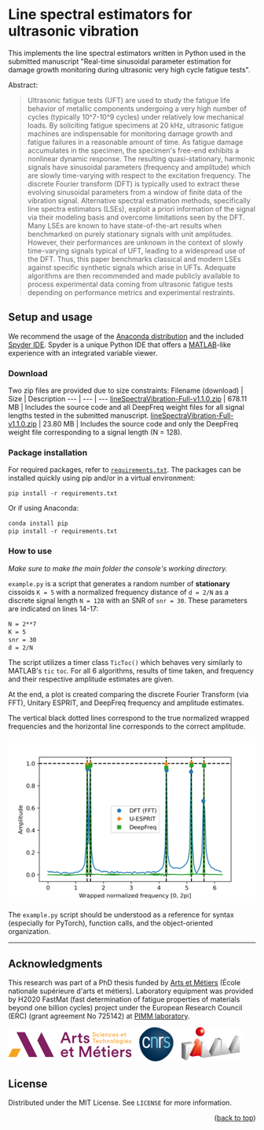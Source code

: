 <div id="top"></div>

# Line spectral estimators for ultrasonic vibration
This implements the line spectral estimators written in Python used in the submitted manuscript "Real-time sinusoidal parameter estimation for damage growth monitoring during ultrasonic very high cycle fatigue tests". 

Abstract:
> Ultrasonic fatigue tests (UFT) are used to study the fatigue life behavior of metallic components undergoing a very high number of cycles (typically 10^7-10^9 cycles) under relatively low mechanical loads. By soliciting fatigue specimens at 20 kHz, ultrasonic fatigue machines are indispensable for monitoring damage growth and fatigue failures in a reasonable amount of time. As fatigue damage accumulates in the specimen, the specimen's free-end exhibits a nonlinear dynamic response. The resulting quasi-stationary, harmonic signals have sinusoidal parameters (frequency and amplitude) which are slowly time-varying with respect to the excitation frequency. The discrete Fourier transform (DFT) is typically used to extract these evolving sinusoidal parameters from a window of finite data of the vibration signal. Alternative spectral estimation methods, specifically line spectra estimators (LSEs), exploit a priori information of the signal via their modeling basis and overcome limitations seen by the DFT. Many LSEs are known to have state-of-the-art results when benchmarked on purely stationary signals with unit amplitudes. However, their performances are unknown in the context of slowly time-varying signals typical of UFT, leading to a widespread use of the DFT. Thus, this paper benchmarks classical and modern LSEs against specific synthetic signals which arise in UFTs. Adequate algorithms are then recommended and made publicly available to process experimental data coming from ultrasonic fatigue tests depending on performance metrics and experimental restraints.
  

## Setup and usage
We recommend the usage of the [Anaconda distribution](https://www.anaconda.com/products/individual) and the included [Spyder IDE](https://www.spyder-ide.org/). Spyder is a unique Python IDE that offers a [MATLAB](https://www.mathworks.com/products/matlab.html)-like experience with an integrated variable viewer.



### Download
Two zip files are provided due to size constraints:
Filename (download) | Size | Description
--- | --- | ---
[lineSpectraVibration-Full-v1.1.0.zip](https://github.com/slkiser/lineSpectraVibration/releases/download/v1.1.0/lineSpectraVibration-Full-v1.1.0.zip) | 678.11 MB | Includes the source code and all DeepFreq weight files for all signal lengths tested in the submitted manuscript.
[lineSpectraVibration-Full-v1.1.0.zip](https://github.com/slkiser/lineSpectraVibration/releases/download/v1.1.0/lineSpectraVibration-Lite-v1.1.0.zip) | 23.80 MB | Includes the source code and only the DeepFreq weight file corresponding to a signal length (N = 128).



### Package installation
For required packages, refer to [`requirements.txt`](requirements.txt). The packages can be installed quickly using pip and/or in a virtual environment:
```
pip install -r requirements.txt
```
Or if using Anaconda:
```
conda install pip
pip install -r requirements.txt
```


### How to use

*Make sure to make the main folder the console's working directory.*

`example.py` is a script that generates a random number of **stationary** cissoids `K = 5` with a normalized frequency distance of `d = 2/N`  as a discrete signal length `N = 128` with an SNR of `snr = 30`. These parameters are indicated on lines 14-17:

```
N = 2**7
K = 5
snr = 30
d = 2/N
```

The script utilizes a timer class `TicToc()` which behaves very similarly to MATLAB's `tic` `toc`. For all 6 algorithms, results of time taken, and frequency and their respective amplitude estimates are given. 

At the end, a plot is created comparing the discrete Fourier Transform (via FFT), Unitary ESPRIT, and DeepFreq frequency and amplitude estimates. 

The vertical black dotted lines correspond to the true normalized wrapped frequencies and the horizontal line corresponds to the correct amplitude.

![Image of plot](https://github.com/slkiser/lineSpectraVibration/blob/main/plot.png)

The `example.py` script should be understood as a reference for syntax (especially for PyTorch), function calls, and the object-oriented organization.

___

## Acknowledgments

This research was part of a PhD thesis funded by [Arts et Métiers](https://artsetmetiers.fr/) (École nationale supérieure d'arts et métiers). Laboratory equipment was provided by H2020 FastMat (fast determination of fatigue properties of materials beyond one billion cycles) project under the European Research Council (ERC) (grant agreement No 725142) at [PIMM laboratory](https://pimm.artsetmetiers.fr/).

![Image of logos](https://github.com/slkiser/lineSpectraVibration/blob/main/logo.png)

## License

Distributed under the MIT License. See `LICENSE` for more information.

<p align="right">(<a href="#top">back to top</a>)</p>
